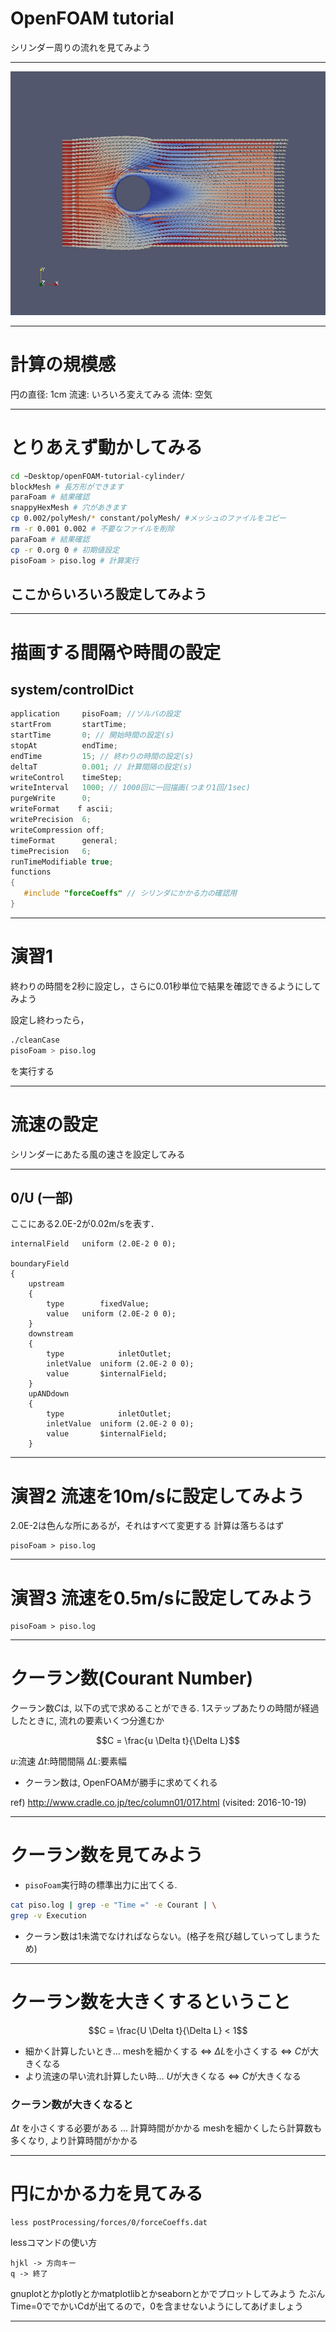 <!-- $theme: default -->

# OpenFOAM tutorial
シリンダー周りの流れを見てみよう

- - - 
![](./image.jpg)
- - -

# 計算の規模感

円の直径: 1cm
流速: いろいろ変えてみる
流体: 空気

---

# とりあえず動かしてみる

```sh
cd ~Desktop/openFOAM-tutorial-cylinder/
blockMesh # 長方形ができます
paraFoam # 結果確認
snappyHexMesh # 穴があきます
cp 0.002/polyMesh/* constant/polyMesh/ #メッシュのファイルをコピー
rm -r 0.001 0.002 # 不要なファイルを削除
paraFoam # 結果確認
cp -r 0.org 0 # 初期値設定
pisoFoam > piso.log # 計算実行
```

## ここからいろいろ設定してみよう

- - -

# 描画する間隔や時間の設定

## system/controlDict

```cpp
application     pisoFoam; //ソルバの設定
startFrom       startTime;
startTime       0; // 開始時間の設定(s)
stopAt          endTime;
endTime         15; // 終わりの時間の設定(s)
deltaT          0.001; // 計算間隔の設定(s)
writeControl    timeStep;
writeInterval   1000; // 1000回に一回描画(つまり1回/1sec)
purgeWrite      0;
writeFormat    f ascii;
writePrecision  6;
writeCompression off;
timeFormat      general;
timePrecision   6;
runTimeModifiable true;
functions
{
   #include "forceCoeffs" // シリンダにかかる力の確認用
}
```

- - - 

# 演習1

終わりの時間を2秒に設定し，さらに0.01秒単位で結果を確認できるようにしてみよう

設定し終わったら，
```sh
./cleanCase
pisoFoam > piso.log
```
を実行する

- - -

# 流速の設定
シリンダーにあたる風の速さを設定してみる

- - - 

## 0/U (一部)
ここにある2.0E-2が0.02m/sを表す．

```
internalField   uniform (2.0E-2 0 0);

boundaryField
{
	upstream
	{
		type 		fixedValue;
		value 	uniform (2.0E-2 0 0);
	}
	downstream
	{
		type 			inletOutlet;
		inletValue 	uniform (2.0E-2 0 0);
		value 		$internalField;
	}
	upANDdown
	{
		type 			inletOutlet;
		inletValue 	uniform (2.0E-2 0 0);
		value 		$internalField;
	}
```

- - -

# 演習2 流速を10m/sに設定してみよう

2.0E-2は色んな所にあるが，それはすべて変更する
計算は落ちるはず

```
pisoFoam > piso.log
```

- - -

# 演習3 流速を0.5m/sに設定してみよう

```
pisoFoam > piso.log
```

- - -

# クーラン数(Courant Number)
クーラン数$C$は, 以下の式で求めることができる.
1ステップあたりの時間が経過したときに, 流れの要素いくつ分進むか

$$C = \frac{u \Delta t}{\Delta L}$$

$u$:流速
$\Delta t$:時間間隔
$\Delta L$:要素幅
* クーラン数は, OpenFOAMが勝手に求めてくれる

ref) http://www.cradle.co.jp/tec/column01/017.html 
(visited: 2016-10-19)
- - -

# クーラン数を見てみよう
* `pisoFoam`実行時の標準出力に出てくる.
```bash
cat piso.log | grep -e "Time =" -e Courant | \
grep -v Execution
```
* クーラン数は1未満でなければならない。(格子を飛び越していってしまうため)

- - -

# クーラン数を大きくするということ
$$C = \frac{U \Delta t}{\Delta L} < 1$$
* 細かく計算したいとき...
	meshを細かくする ⇔ $\Delta L$を小さくする ⇔ $C$が大きくなる
* より流速の早い流れ計算したい時...
	$U$が大きくなる ⇔ $C$が大きくなる
### クーラン数が大きくなると
$\Delta t$ を小さくする必要がある ... 計算時間がかかる
meshを細かくしたら計算数も多くなり, より計算時間がかかる

- - - 

# 円にかかる力を見てみる

```
less postProcessing/forces/0/forceCoeffs.dat
```

lessコマンドの使い方
```
hjkl -> 方向キー
q -> 終了
```

gnuplotとかplotlyとかmatplotlibとかseabornとかでプロットしてみよう
たぶんTime=0ででかいCdが出てるので，0を含ませないようにしてあげましょう

---

